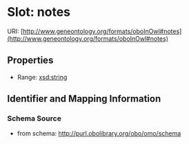 # Slot: notes

URI: [http://www.geneontology.org/formats/oboInOwl#notes](http://www.geneontology.org/formats/oboInOwl#notes)



<!-- no inheritance hierarchy -->


## Properties

 * Range: [xsd:string](http://www.w3.org/2001/XMLSchema#string)



## Identifier and Mapping Information







### Schema Source


* from schema: http://purl.obolibrary.org/obo/omo/schema



